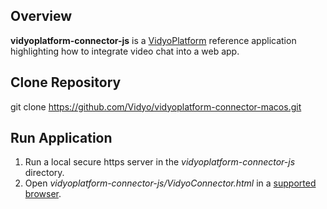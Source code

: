## Overview
**vidyoplatform-connector-js** is a [VidyoPlatform](https://vidyo.github.io/vidyoplatform.github.io) reference application highlighting how to integrate video chat into a web app.

## Clone Repository
git clone https://github.com/Vidyo/vidyoplatform-connector-macos.git

## Run Application
1. Run a local secure https server in the *vidyoplatform-connector-js* directory.
2. Open *vidyoplatform-connector-js/VidyoConnector.html* in a [supported browser](https://vidyo.github.io/vidyoplatform.github.io/#javascript).
